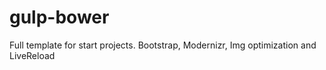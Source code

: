 # gulp-bower
Full template for start projects. Bootstrap, Modernizr, Img optimization and LiveReload

